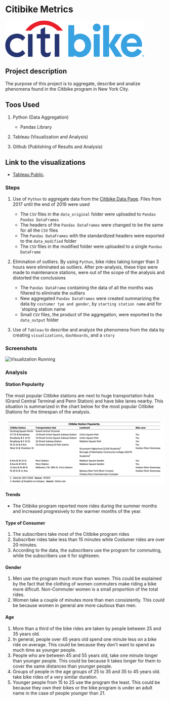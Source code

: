 # Citibike Metrics

![Citibike](screenshots/Citibike.png "Citibike")

## Project description

The purpose of this project is to aggregate, describe and analize phenomena found in the Citibike program in New York City.

## Toos Used

1. Python (Data Aggregation)

    - Pandas Library

2. Tableau (Visualization and Analysis)

3. Github (Publishing of Results and Analysis)

## Link to the visualizations

- [Tableau Public](https://public.tableau.com/profile/cesar.mosquera#!/vizhome/Citibike_15789352935200/CitibikeProgramMetrics-Story).

### Steps

1. Use of `Python` to aggregate data from the [Citibike Data Page](https://s3.amazonaws.com/tripdata/index.html). Files from 2017 until the end of 2019 were used

    - The `CSV` files in the `data_original` folder were uploaded to `Pandas Pandas DataFrames`
    - The headers of the `Pandas DataFrames` were changed to be the same for all the `CSV` files
    - The `Pandas DataFrames` with the standardized headers were exported to the `data_modified` folder
    - The `CSV` files in the modified folder were uploaded to a single `Pandas DataFrame`

2. Elimination of outliers. By using `Python`, bike rides taking longer than 3 hours were eliminated as outliers. After pre-analysis, these trips were made to maintenance stations, were out of the scope of the analysis and distorted the conclusions

    - The `Pandas DataFrame` containing the data of all the months was filtered to eliminate the outliers
    - New aggregated `Pandas DataFrames` were created summarizing the data by `costumer tye and gender`, by `starting station name` and for `stoping station name
    - Small `CSV` files, the product of the aggregation, were exported to the `data_output` folder

3. Use of `Tableau` to describe and analyze the phenomena from the data by creating `visualizations`, `dashboards`, and a `story`

### Screenshots

![Visualization Running](screenshots/screenshot.gif "Visualization Running")

### Analysis

#### Station Popularity

The most popular Citibike stations are next to huge transportation hubs (Grand Central Terminal and Penn Station) and have bike lanes nearby. This situation is summarized in the chart below for the most popular Citibike Stations for the timespan of the analysis.

![Popular Station Analysis](screenshots/popular_station_analysis.png "Popular Station Analysis")

#### Trends

- The Citibike program reported more rides during the summer months and increased progresively to the warmer months of the year.

#### Type of Consumer

1. The subscribers take most of the Citibike program rides
2. Subscriber rides take less than 15 minutes while Costumer rides are over 20 minutes.
3. According to the data, the subscribers use the program for commuting, while the subscribers use it for sightseen.

#### Gender

1. Men use the program much more than women. This could be explained by the fact that the clothing of women commuters make riding a bike more dificult. Non-Commuter women is a small proportion of the total rides.
2. Women take a couple of minutes more than men consistently. This could be because women in general are more cautious  than men.

#### Age

1. More than a third of the bike rides are taken by people between 25 and 35 years old.
2. In general, people over 45 years old spend one minute less on a bike ride on average. This could be because they don't want to spend as much time as younger people.
3. People who are between 45 and 55 years old, take one minute longer than younger people. This could be because it takes longer for them to cover the same distances than younger people.
4. Groups of people in the age groups of 25 to 35 and 35 to 45 years old. take bike rides of a very similar duration.
5. Younger people from 15 to 25 use the program the least. This could be because they own their bikes or the bike program is under an adult name in the case of people younger than 21.
